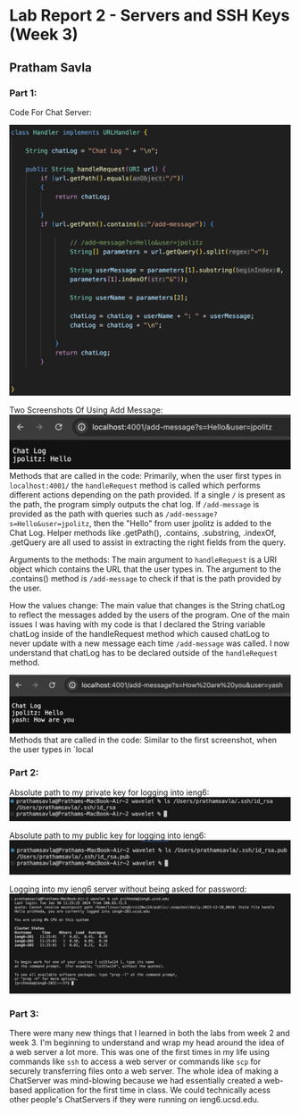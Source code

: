 # Lab Report 2 - Servers and SSH Keys (Week 3)
## Pratham Savla

### Part 1:
Code For Chat Server:

![Code For Chat Server](part1.png)

Two Screenshots Of Using Add Message:
![Using Add Message #1](part2.png)
Methods that are called in the code: Primarily, when the user first types in `localhost:4001/` the `handleRequest` method is called which performs different actions depending on the path provided. If a single `/` is present as the path, the program simply outputs the chat log. If   `/add-message` is provided as the path with queries such as `/add-message?s=Hello&user=jpolitz`, then the "Hello" from user jpolitz is added to the Chat Log. Helper methods like .getPath(), .contains, .substring, .indexOf, .getQuery are all used to assist in extracting the right fields from the query. 

Arguments to the methods: The main argument to `handleRequest` is a URI object which contains the URL that the user types in. The argument to the .contains() method is `/add-message` to check if that is the path provided by the user. 

How the values change: The main value that changes is the String chatLog to reflect the messages added by the users of the program. One of the main issues I was having with my code is that I declared the String variable chatLog inside of the handleRequest method which caused chatLog to never update with a new message each time `/add-message` was called. I now understand that chatLog has to be declared outside of the `handleRequest` method. 

![Using Add Message #2](part3.png)
Methods that are called in the code: Similar to the first screenshot, when the user types in `local

### Part 2:

Absolute path to my private key for logging into ieng6:
![Private Key](part5.png)

Absolute path to my public key for logging into ieng6:
![Public Key](part4.png)

Logging into my ieng6 server without being asked for password:
![No password](part6.png)

### Part 3:
There were many new things that I learned in both the labs from week 2 and week 3. I'm beginning to understand and wrap my head around the idea of a web server a lot more. This was one of the first times in my life using commands like `ssh` to access a web server or commands like `scp` for securely transferring files onto a web server. The whole idea of making a ChatServer was mind-blowing because we had essentially created a web-based application for the first time in class. We could technically acess other people's ChatServers if they were running on ieng6.ucsd.edu.


